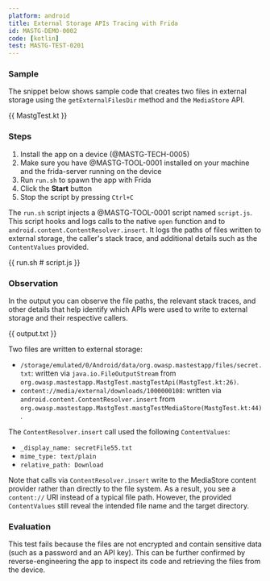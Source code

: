 ```yaml
---
platform: android
title: External Storage APIs Tracing with Frida
id: MASTG-DEMO-0002
code: [kotlin]
test: MASTG-TEST-0201
---
```


### Sample

The snippet below shows sample code that creates two files in external storage using the `getExternalFilesDir` method and the `MediaStore` API.

{{ MastgTest.kt }}

### Steps

1. Install the app on a device (@MASTG-TECH-0005)
2. Make sure you have @MASTG-TOOL-0001 installed on your machine and the frida-server running on the device
3. Run `run.sh` to spawn the app with Frida
4. Click the **Start** button
5. Stop the script by pressing `Ctrl+C`

The `run.sh` script injects a @MASTG-TOOL-0001 script named `script.js`. This script hooks and logs calls to the native `open` function and to `android.content.ContentResolver.insert`. It logs the paths of files written to external storage, the caller's stack trace, and additional details such as the `ContentValues` provided.

{{ run.sh # script.js }}

### Observation

In the output you can observe the file paths, the relevant stack traces, and other details that help identify which APIs were used to write to external storage and their respective callers.

{{ output.txt }}

Two files are written to external storage:

- `/storage/emulated/0/Android/data/org.owasp.mastestapp/files/secret.txt`: written via `java.io.FileOutputStream` from `org.owasp.mastestapp.MastgTest.mastgTestApi(MastgTest.kt:26)`.
- `content://media/external/downloads/1000000108`: written via `android.content.ContentResolver.insert` from `org.owasp.mastestapp.MastgTest.mastgTestMediaStore(MastgTest.kt:44)`.

The `ContentResolver.insert` call used the following `ContentValues`:

- `_display_name: secretFile55.txt`
- `mime_type: text/plain`
- `relative_path: Download`

Note that calls via `ContentResolver.insert` write to the MediaStore content provider rather than directly to the file system. As a result, you see a `content://` URI instead of a typical file path. However, the provided `ContentValues` still reveal the intended file name and the target directory.

### Evaluation

This test fails because the files are not encrypted and contain sensitive data (such as a password and an API key). This can be further confirmed by reverse-engineering the app to inspect its code and retrieving the files from the device.
